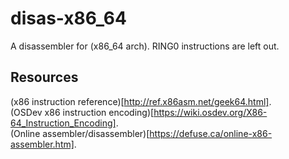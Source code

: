 # disas-x86_64
A disassembler for (x86_64 arch). RING0 instructions are left out.

## Resources
(x86 instruction reference)[http://ref.x86asm.net/geek64.html]. <br>
(OSDev x86 instruction encoding)[https://wiki.osdev.org/X86-64_Instruction_Encoding]. <br>
(Online assembler/disassembler)[https://defuse.ca/online-x86-assembler.htm]. <br>
